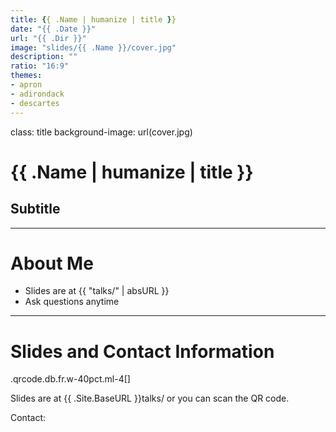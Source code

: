 ```yaml
---
title: {{ .Name | humanize | title }}
date: "{{ .Date }}"
url: "{{ .Dir }}"
image: "slides/{{ .Name }}/cover.jpg"
description: ""
ratio: "16:9"
themes:
- apron
- adirondack
- descartes
---
```

class: title
background-image: url(cover.jpg)

# {{ .Name | humanize | title }}
## Subtitle

---
# About Me

- Slides are at {{ "talks/" | absURL }}
- Ask questions anytime

---
# Slides and Contact Information

.qrcode.db.fr.w-40pct.ml-4[]

Slides are at {{ .Site.BaseURL }}talks/ or you can scan the QR code.

Contact:

